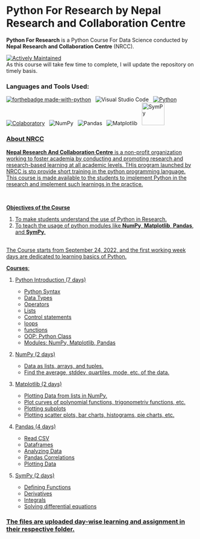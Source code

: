 
# **Python For Research** by Nepal Research and Collaboration Centre

**Python For Research** is a Python Course For Data Science conducted by **Nepal Research and Collaboration Centre** (NRCC).


[![Actively Maintained](https://img.shields.io/badge/Maintenance%20Level-Actively%20Maintained-green.svg)](https://GitHub.com/dhakalnirajan/Python-For-Research)<br>
As this course will take few time to complete, I will update the repository on timely basis.
<br>


### Languages and Tools Used: <br>
[![forthebadge made-with-python](http://ForTheBadge.com/images/badges/made-with-python.svg)](https://www.python.org/)  &nbsp;
![Visual Studio Code](https://img.shields.io/badge/Visual%20Studio%20Code-0078d7.svg?style=for-the-badge&logo=visual-studio-code&logoColor=white) &nbsp;
[![Python](https://img.shields.io/badge/Python-14354C?style=for-the-badge&logo=python&logoColor=white)](https://python.org) &nbsp;
[![Colaboratory](https://img.shields.io/badge/Colab-F9AB00?style=for-the-badge&logo=googlecolab&color=525252)](https://colab.researcg.google.com) &nbsp;
![NumPy](https://img.shields.io/badge/numpy-%23013243.svg?style=for-the-badge&logo=numpy&logoColor=white) &nbsp;
![Pandas](https://img.shields.io/badge/pandas-%23150458.svg?style=for-the-badge&logo=pandas&logoColor=white) &nbsp;
![Matplotlib](https://img.shields.io/badge/Matplotlib-%23#ffffff.svg?style=for-the-badge&logo=Matplotlib&logoColor=white) &nbsp;
<a href="https://www.sympy.org/en/index.html"><img src="https://github.com/sympy/sympy/blob/master/doc/src/logo/sympy.svg" alt="SymPy" width="60" height="60">
<br>


### About NRCC

**Nepal Research And Collaboration Centre** is a non-profit organization working to foster academia by conducting and promoting research and research-based learning at all academic levels. THis program launched by NRCC is sto provide short training in the python programming language. This course is made available to the students to implement Python in the research and implement such learnings in the practice.

<br>

**Objectives of the Course**
1. To make students understand the use of Python in Research.
2. To teach the usage of python modules like **NumPy**, **Matplotlib**, **Pandas**, and **SymPy**.

<br>
The Course starts from September 24, 2022, and the first working week days are dedicated to learning basics of Python.


**Courses**:


1. Python Introduction (7 days)
    - Python Syntax
    - Data Types
    - Operators
    - Lists
    - Control statements
    - loops
    - functions    
    - OOP: Python Class   
    - Modules: NumPy, Matplotlib, Pandas


2. NumPy (2 days)
    - Data as lists, arrays, and tuples.
    - Find the average, stddev, quartiles, mode, etc. of the data.


3. Matplotlib (2 days)
    - Plotting Data from lists in NumPy.
    - Plot curves of polynomial functions, trigonometriv functions, etc.
    - Plotting subplots
    - Plotting scatter plots, bar charts, histograms, pie charts, etc.

4. Pandas (4 days)
    - Read CSV
    - Dataframes
    - Analyzing Data
    - Pandas Correlations
    - Plotting Data

5. SymPy (2 days)
    - Defining Functions
    - Derivatives
    - Integrals
    - Solving differential equations


### The files are uploaded day-wise learning and assignment in their respective folder.
